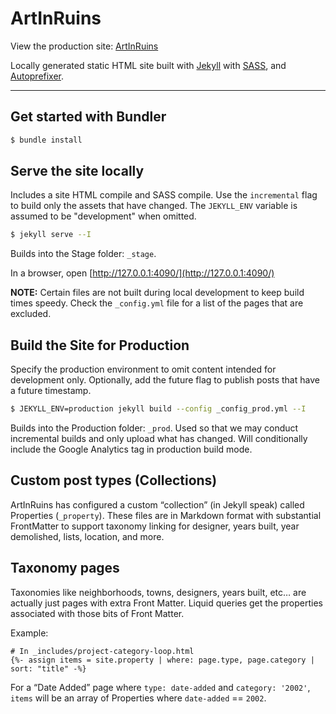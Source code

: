 ArtInRuins
==========

View the production site: [ArtInRuins](//artinruins.com)

Locally generated static HTML site built with [Jekyll](//jekyllrb.com/) with 
[SASS](//sass-lang.com/), and [Autoprefixer](//github.com/vwochnik/jekyll-autoprefixer).

***

## Get started with Bundler

```bash
$ bundle install
```

## Serve the site locally

Includes a site HTML compile and SASS compile. Use the `incremental` flag to build 
only the assets that have changed. The `JEKYLL_ENV` variable is assumed to be 
"development" when omitted. 

```bash
$ jekyll serve --I
```

Builds into the Stage folder: `_stage`.

In a browser, open [http://127.0.0.1:4090/](http://127.0.0.1:4090/)

**NOTE:** Certain files are not built during local development to keep build times 
speedy. Check the `_config.yml` file for a list of the pages that are excluded.


## Build the Site for Production

Specify the production environment to omit content intended for development only. 
Optionally, add the future flag to publish posts that have a future timestamp. 

```bash
$ JEKYLL_ENV=production jekyll build --config _config_prod.yml --I
```

Builds into the Production folder: `_prod`. Used so that we may conduct incremental 
builds and only upload what has changed. Will conditionally include the Google
Analytics tag in production build mode. 


## Custom post types (Collections)

ArtInRuins has configured a custom “collection” (in Jekyll speak) called Properties 
(`_property`). These files are in Markdown format with substantial FrontMatter to 
support taxonomy linking for designer, years built, year demolished, lists, location, 
and more. 


## Taxonomy pages

Taxonomies like neighborhoods, towns, designers, years built, etc… are actually 
just pages with extra Front Matter. Liquid queries get the properties associated 
with those bits of Front Matter.

Example: 
```
# In _includes/project-category-loop.html
{%- assign items = site.property | where: page.type, page.category | sort: "title" -%}
```

For a “Date Added” page where `type: date-added` and `category: '2002'`, 
`items` will be an array of Properties where `date-added` == `2002`. 
